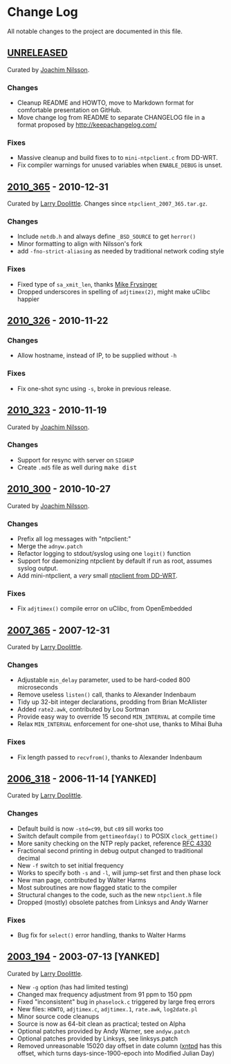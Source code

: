 Change Log
==========

All notable changes to the project are documented in this file.


[UNRELEASED]
------------

Curated by [Joachim Nilsson].

### Changes
- Cleanup README and HOWTO, move to Markdown format for comfortable
  presentation on GitHub.
- Move change log from README to separate CHANGELOG file in a format
  proposed by http://keepachangelog.com/

### Fixes
- Massive cleanup and build fixes to to `mini-ntpclient.c` from DD-WRT.
- Fix compiler warnings for unused variables when `ENABLE_DEBUG` is unset.


[2010_365] - 2010-12-31
-----------------------

Curated by [Larry Doolittle].  Changes since `ntpclient_2007_365.tar.gz`.

### Changes
- Include `netdb.h` and always define `_BSD_SOURCE` to get `herror()`
- Minor formatting to align with Nilsson's fork
- add `-fno-strict-aliasing` as needed by traditional network coding style

### Fixes
- Fixed type of `sa_xmit_len`, thanks [Mike Frysinger]
- Dropped underscores in spelling of `adjtimex(2)`, might make uClibc happier


[2010_326] - 2010-11-22
-----------------------

### Changes
- Allow hostname, instead of IP, to be supplied without `-h`

### Fixes
- Fix one-shot sync using `-s`, broke in previous release.


[2010_323] - 2010-11-19
-----------------------

Curated by [Joachim Nilsson].

### Changes
- Support for resync with server on `SIGHUP`
- Create `.md5` file as well during <kbd>make dist</kbd>


[2010_300] - 2010-10-27
-----------------------

Curated by [Joachim Nilsson].

### Changes
- Prefix all log messages with "ntpclient:"
- Merge the `adnyw.patch`
- Refactor logging to stdout/syslog using one `logit()` function
- Support for daemonizing ntpclient by default if run as root, assumes
  syslog output.
- Add mini-ntpclient, a *very* small [ntpclient from DD-WRT][dd-wrt].

### Fixes
- Fix `adjtimex()` compile error on uClibc, from OpenEmbedded


[2007_365] - 2007-12-31
-----------------------

Curated by [Larry Doolittle].

### Changes
- Adjustable `min_delay` parameter, used to be hard-coded 800 microseconds
- Remove useless `listen()` call, thanks to Alexander Indenbaum
- Tidy up 32-bit integer declarations, prodding from Brian McAllister
- Added `rate2.awk`, contributed by Lou Sortman
- Provide easy way to override 15 second `MIN_INTERVAL` at compile time
- Relax `MIN_INTERVAL` enforcement for one-shot use, thanks to Mihai Buha

### Fixes
- Fix length passed to `recvfrom()`, thanks to Alexander Indenbaum


[2006_318] - 2006-11-14 [YANKED]
--------------------------------

Curated by [Larry Doolittle].

### Changes
- Default build is now `-std=c99`, but `c89` sill works too
- Switch default compile from `gettimeofday()` to POSIX `clock_gettime()`
- More sanity checking on the NTP reply packet, reference [RFC 4330]
- Fractional second printing in debug output changed to traditional decimal
- New `-f` switch to set initial frequency
- Works to specify both `-s` and `-l`, will jump-set first and then phase lock
- New man page, contributed by Walter Harms
- Most subroutines are now flagged static to the compiler
- Structural changes to the code, such as the new `ntpclient.h` file
- Dropped (mostly) obsolete patches from Linksys and Andy Warner

### Fixes
- Bug fix for `select()` error handling, thanks to Walter Harms


[2003_194] - 2003-07-13 [YANKED]
--------------------------------

Curated by [Larry Doolittle].

- New `-g` option (has had limited testing)
- Changed max frequency adjustment from 91 ppm to 150 ppm
- Fixed "inconsistent" bug in `phaselock.c` triggered by large freq errors
- New files: `HOWTO`, `adjtimex.c`, `adjtimex.1`, `rate.awk`, `log2date.pl`
- Minor source code cleanups
- Source is now as 64-bit clean as practical; tested on Alpha
- Optional patches provided by Andy Warner, see `andyw.patch`
- Optional patches provided by Linksys, see linksys.patch
- Removed unreasonable 15020 day offset in date column ([xntpd] has this
  offset, which turns days-since-1900-epoch into Modified Julian Day)


[UNRELEASED]: https://github.com/troglobit/ntpclient/compare/2010_365...HEAD
[2010_365]:   https://github.com/troglobit/ntpclient/compare/2010_326...2010_365
[2010_326]:   https://github.com/troglobit/ntpclient/compare/2010_323...2010_326
[2010_323]:   https://github.com/troglobit/ntpclient/compare/2010_300...2010_323
[2010_300]:   https://github.com/troglobit/ntpclient/compare/2007_365...2010_300
[2007_365]:   https://github.com/troglobit/ntpclient/compare/2006_318...2007_365
[2006_318]:   https://github.com/troglobit/ntpclient/compare/2003_194...2006_318
[2003_194]:   https://github.com/troglobit/ntpclient/compare/2000_345...2003_194
[xntpd]: http://www.eecis.udel.edu/~mills/ntp/
[dd-wrt]: http://svn.dd-wrt.com/browser/src/router/ntpclient/
[RFC 4330]: http://tools.ietf.org/html/rfc4330
[Mike Frysinger]: vapier@gentoo.org
[Joachim Nilsson]: https://github.com/troglobit/ntpclient/
[Larry Doolittle]: http://doolittle.icarus.com/ntpclient/

